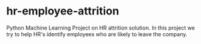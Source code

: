 # hr-employee-attrition
Python Machine Learning Project on HR attrition solution. In this project we try to help HR's identify employees who are likely to leave the company.
